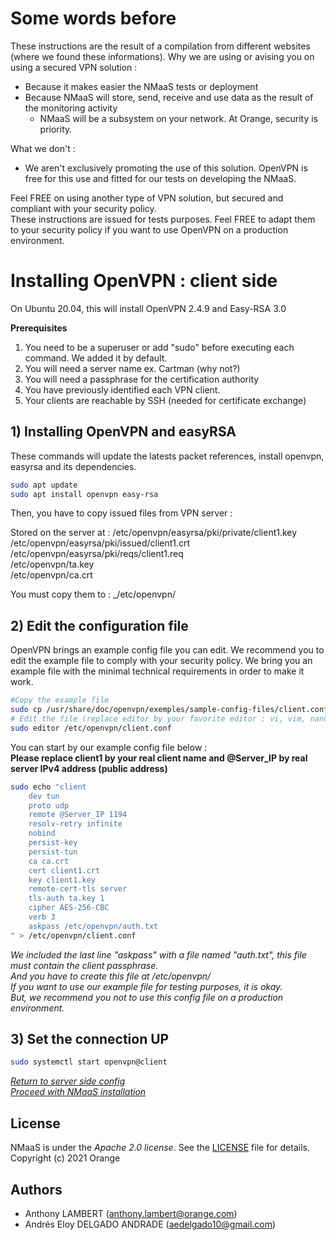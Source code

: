 # Some words before

These instructions are the result of a compilation from different websites (where we found these informations).
Why we are using or avising you on using a secured VPN solution :
* Because it makes easier the NMaaS tests or deployment
* Because NMaaS will store, send, receive and use data as the result of the monitoring activity
    * NMaaS will be a subsystem on your network. At Orange, security is priority.

What we don't :
* We aren't exclusively promoting the use of this solution. OpenVPN is free for this use and fitted for our tests on developing the NMaaS.

Feel FREE on using another type of VPN solution, but secured and compliant with your security policy.  
These instructions are issued for tests purposes. Feel FREE to adapt them to your security policy if you want to use OpenVPN on a production environment.

# Installing OpenVPN : client side
On Ubuntu 20.04, this will install OpenVPN 2.4.9 and Easy-RSA 3.0

__Prerequisites__
1. You need to be a superuser or add "sudo" before executing each command. We added it by default.
2. You will need a server name ex. Cartman (why not?)
3. You will need a passphrase for the certification authority  
4. You have previously identified each VPN client.
5. Your clients are reachable by SSH (needed for certificate exchange)

## 1) Installing OpenVPN and easyRSA
These commands will update the latests packet references, install openvpn, easyrsa and its dependencies.
````bash
sudo apt update
sudo apt install openvpn easy-rsa
````

Then, you have to copy issued files from VPN server :

Stored on the server at :
/etc/openvpn/easyrsa/pki/private/client1.key  
/etc/openvpn/easyrsa/pki/issued/client1.crt  
/etc/openvpn/easyrsa/pki/reqs/client1.req  
/etc/openvpn/ta.key  
/etc/openvpn/ca.crt  

You must copy them to : _/etc/openvpn/  

## 2) Edit the configuration file
OpenVPN brings an example config file you can edit. We recommend you to edit the example file to comply with your security policy. We bring you an example file with the minimal technical requirements in order to make it work.  
````bash
#Copy the example file
sudo cp /usr/share/doc/openvpn/exemples/sample-config-files/client.conf /etc/openvpn/   
# Edit the file (replace editor by your favorite editor : vi, vim, nano...)
sudo editor /etc/openvpn/client.conf
````
You can start by our example config file below :  
**Please replace client1 by your real client name and @Server_IP by real server IPv4 address (public address)**   

````bash
sudo echo "client
	dev tun
	proto udp
	remote @Server_IP 1194
	resolv-retry infinite
	nobind
	persist-key
	persist-tun
	ca ca.crt
	cert client1.crt
	key client1.key
	remote-cert-tls server
	tls-auth ta.key 1
	cipher AES-256-CBC
	verb 3
	askpass /etc/openvpn/auth.txt
" > /etc/openvpn/client.conf
````
_We included the last line "askpass" with a file named "auth.txt", this file must contain the client passphrase._  
_And you have to create this file at /etc/openvpn/_  
_If you want to use our example file for testing purposes, it is okay._  
_But, we recommend you not to use this config file on a production environment._  

## 3) Set the connection UP
````bash
sudo systemctl start openvpn@client
````  
[*Return to server side config*](./setOpenVPN-server.md)  
[*Proceed with NMaaS installation*](../README.md)  

## License

NMaaS is under the _Apache 2.0 license_. See the [LICENSE](../LICENSE) file for details.  
Copyright (c) 2021 Orange  


## Authors

- Anthony LAMBERT 		        (anthony.lambert@orange.com)
- Andrés Eloy DELGADO ANDRADE 	(aedelgado10@gmail.com)
